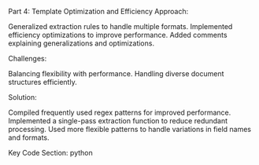 Part 4: Template Optimization and Efficiency
Approach:

Generalized extraction rules to handle multiple formats.
Implemented efficiency optimizations to improve performance.
Added comments explaining generalizations and optimizations.

Challenges:

Balancing flexibility with performance.
Handling diverse document structures efficiently.

Solution:

Compiled frequently used regex patterns for improved performance.
Implemented a single-pass extraction function to reduce redundant processing.
Used more flexible patterns to handle variations in field names and formats.

Key Code Section:
python
